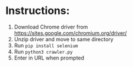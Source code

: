 # Instructions:
1. Download Chrome driver from https://sites.google.com/chromium.org/driver/
2. Unzip driver and move to same directory
3. Run `pip install selenium` 
4. Run `python3 crawler.py`
5. Enter in URL when prompted
